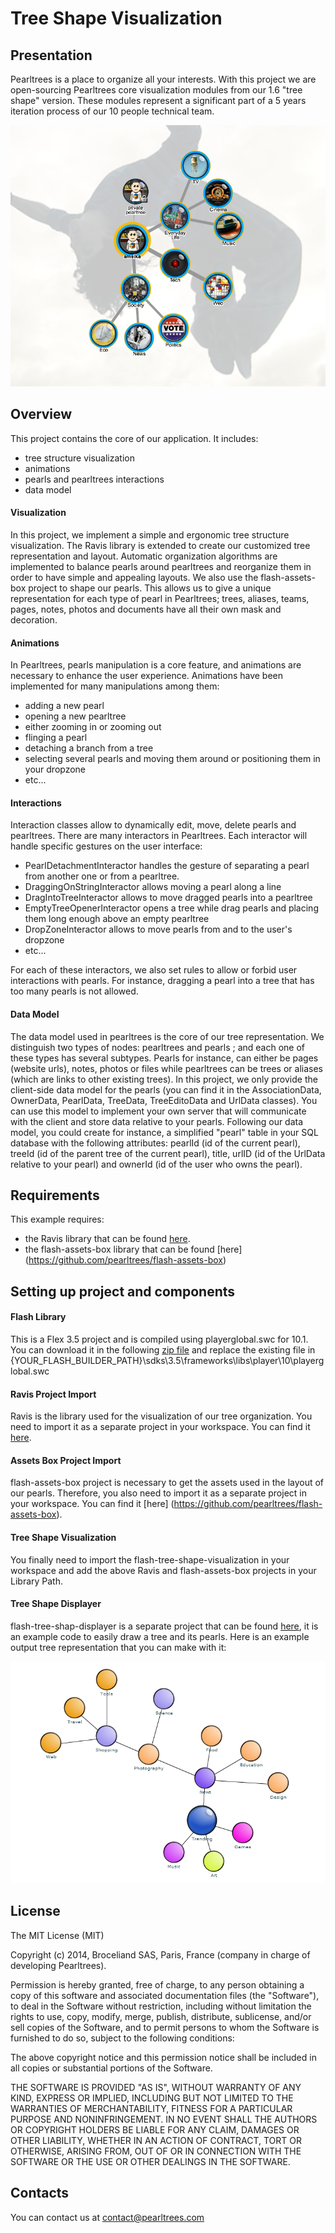 # Tree Shape Visualization

## Presentation
Pearltrees is a place to organize all your interests. With this project we are open-sourcing 
Pearltrees core visualization modules from  our 1.6 "tree shape" version. These modules 
represent a significant part of a 5 years iteration process of our 10 people technical 
team. 

![Alt text](/readme/pearltrees.png?raw=true "Pearltrees 1.6")

## Overview
This project contains the core of our application. It includes:

* tree structure visualization
* animations
* pearls and pearltrees interactions
* data model

#### Visualization
In this project, we implement a simple and ergonomic tree structure visualization. The
Ravis library is extended to create our customized tree representation and 
layout. Automatic organization algorithms are implemented to balance pearls around 
pearltrees and reorganize them in order to have simple and appealing layouts. We also
use the flash-assets-box project to shape our pearls. This allows us to give a unique 
representation for each type of pearl in Pearltrees; trees, aliases, teams, pages,
notes, photos and documents have all their own mask and decoration.


#### Animations
In Pearltrees, pearls manipulation is a core feature, and animations are necessary to
enhance the user experience. Animations have been implemented for many manipulations
among them:
* adding a new pearl
* opening a new pearltree
* either zooming in or zooming out
* flinging a pearl
* detaching a branch from a tree
* selecting several pearls and moving them around or positioning them in your dropzone
* etc...


#### Interactions
Interaction classes allow to dynamically edit, move, delete pearls and pearltrees.
There are many interactors in Pearltrees. Each interactor will handle specific gestures
on the user interface:

* PearlDetachmentInteractor handles the gesture of separating a pearl from another one
or from a pearltree.
* DraggingOnStringInteractor allows moving a pearl along a line
* DragIntoTreeInteractor allows to move dragged pearls into a pearltree
* EmptyTreeOpenerInteractor opens a tree while drag pearls and placing them
long enough above an empty pearltree
* DropZoneInteractor allows to move pearls from and to the user's dropzone
* etc...

For each of these interactors, we also set rules to allow or forbid user interactions 
with pearls. For instance, dragging a pearl into a tree that has too many pearls is not
allowed.

#### Data Model
The data model used in pearltrees is the core of our tree representation. We distinguish two types
of nodes: pearltrees and pearls ; and each one of these types has several subtypes. Pearls for
instance, can either be pages (website urls), notes, photos or files while pearltrees can be trees
or aliases (which are links to other existing trees). In this project, we only provide the client-side
data model for the pearls (you can find it in the AssociationData, OwnerData, PearlData, TreeData, TreeEditoData
and UrlData classes). You can use this model to implement your own server that will communicate 
with the client and store data relative to your pearls. Following our data model, you could create for instance, 
a simplified "pearl" table in your SQL database with the following attributes: pearlId (id of the current pearl), 
treeId (id of the parent tree of the current pearl), title, urlID (id of the UrlData relative to your pearl) 
and ownerId (id of the user who owns the pearl).


## Requirements
This example requires:

* the Ravis library that can be found [here](https://code.google.com/p/birdeye/wiki/RaVis).
* the flash-assets-box library that can be found [here] (https://github.com/pearltrees/flash-assets-box)

## Setting up project and components

#### Flash Library
This is a Flex 3.5 project and is compiled using playerglobal.swc for 10.1. You can
download it in the following [zip file](/readme/Playerglobal.10.1.zip) and replace the existing
file in {YOUR_FLASH_BUILDER_PATH}\sdks\3.5\frameworks\libs\player\10\playerglobal.swc

#### Ravis Project Import
Ravis is the library used for the visualization of our tree organization. You need to
import it as a separate project in your workspace. You can find it [here](https://code.google.com/p/birdeye/wiki/RaVis).

#### Assets Box Project Import
flash-assets-box project is necessary to get the assets used in the layout of our pearls.
Therefore, you also need to import it as a separate project in your workspace. You
can find it [here] (https://github.com/pearltrees/flash-assets-box).

#### Tree Shape Visualization
You finally need to import the flash-tree-shape-visualization in your workspace and add the above
Ravis and flash-assets-box projects in your Library Path. 

#### Tree Shape Displayer
flash-tree-shap-displayer is a separate project that can be found [here](https://github.com/pearltrees/flash-tree-shape-displayer), it is an example
code to easily draw a tree and its pearls. Here is an example output tree representation that
you can make with it:

![Alt text](/readme/pearlExample.png?raw=true "Example Pearltree Representation")

## License

The MIT License (MIT)

Copyright (c) 2014, Broceliand SAS, Paris, France (company in charge of developing Pearltrees).

Permission is hereby granted, free of charge, to any person obtaining a copy
of this software and associated documentation files (the "Software"), to deal
in the Software without restriction, including without limitation the rights
to use, copy, modify, merge, publish, distribute, sublicense, and/or sell
copies of the Software, and to permit persons to whom the Software is
furnished to do so, subject to the following conditions:

The above copyright notice and this permission notice shall be included in all
copies or substantial portions of the Software.

THE SOFTWARE IS PROVIDED "AS IS", WITHOUT WARRANTY OF ANY KIND, EXPRESS OR
IMPLIED, INCLUDING BUT NOT LIMITED TO THE WARRANTIES OF MERCHANTABILITY,
FITNESS FOR A PARTICULAR PURPOSE AND NONINFRINGEMENT. IN NO EVENT SHALL THE
AUTHORS OR COPYRIGHT HOLDERS BE LIABLE FOR ANY CLAIM, DAMAGES OR OTHER
LIABILITY, WHETHER IN AN ACTION OF CONTRACT, TORT OR OTHERWISE, ARISING FROM,
OUT OF OR IN CONNECTION WITH THE SOFTWARE OR THE USE OR OTHER DEALINGS IN THE
SOFTWARE.

## Contacts

You can contact us at contact@pearltrees.com
